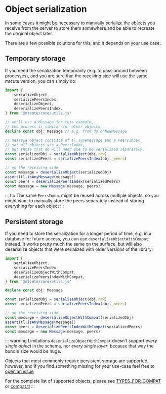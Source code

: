 # Object serialization

In some cases it might be necessary to manually serialize the objects you receive from the server
to store them somewhere and be able to recreate the original object later.

There are a few possible solutions for this, and it depends on your use case.

## Temporary storage

If you need the serialization temporarily (e.g. to pass around between processes),
and you are sure that the receiving side will use the same mtcute version,
you can simply do:

```ts
import {
    serializeObject,
    serializePeersIndex,
    deserializeObject,
    deserializePeersIndex,
} from '@mtcute/core/utils.js'

// we'll use a Message for this example, 
// the process is similar for other objects
declare const obj: Message // e.g. from dp.onNewMessage

// Message object consists of tl.TypeMessage and a PeersIndex.
// not all objects use a PeersIndex, 
// but those that do will need one to be serialized separately.
const serializedObj = serializeObject(obj.raw)
const serializedPeers = serializePeersIndex(obj._peers)

// on the receiving side
const message = deserializeObject(serializedObj)
assert(tl.isAnyMessage(message))
const peers = deserializePeersIndex(serializedPeers)
const message = new Message(message, peers)
```

::: tip
The same `PeersIndex` might be reused across multiple objects, so you might want to
manually store the peers separately instead of storing everything for each object
:::

## Persistent storage

If you need to store the serialization for a longer period of time,
e.g. in a database for future access, you can use `deserializeObjectWithCompat` instead.
It works pretty much the same on the surface, but will also deserialize objects that were serialized
with older versions of the library:

```ts
import {
    serializeObject,
    serializePeersIndex,
    deserializeObjectWithCompat,
    deserializePeersIndexWithCompat,
} from '@mtcute/core/utils.js'

declare const obj: Message

const serializedObj = serializeObject(obj.raw)
const serializedPeers = serializePeersIndex(obj._peers)

// on the receiving side
const message = deserializeObjectWithCompat(serializedObj)
assert(tl.isAnyMessage(message))
const peers = deserializePeersIndexWithCompat(serializedPeers)
const message = new Message(message, peers)
```

::: warning Limitations
`deserializeObjectWithCompat` doesn't support *every single object* in the schema, nor *every single layer*,
because that way the bundle size would be huge.

Objects that most commonly require persistent storage are supported, however,
and if you find something missing for your use-case feel free to [open an issue](https://github.com/mtcute/mtcute/issues/new)

For the complete list of supported objects, please see [TYPES_FOR_COMPAT](https://github.com/mtcute/mtcute/blob/master/packages/tl/scripts/constants.ts)
or [compat.tl](https://github.com/mtcute/mtcute/blob/master/packages/tl/data/compat.tl)
:::